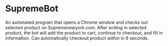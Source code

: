 # SupremeBot
An automated program that opens a Chrome window and checks out selected product on Supremenewyork.com. After writing in selected product, the bot will add the product to cart, continue to checkout, and fill in information. Can automatically checkout product within in 6 seconds. 
